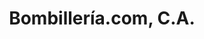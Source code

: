 ---
title: "Bombillería.com, C.A."
url: /ciudad-guayana-puerto-ordaz/bombilleria-com-c-a/
shop: Lampen
---